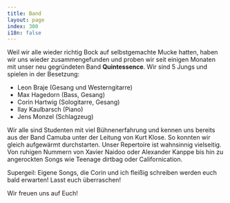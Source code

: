 ```yaml
---
title: Band
layout: page
index: 300
i18n: false
---
```


Weil wir alle wieder richtig Bock auf selbstgemachte Mucke hatten, haben wir uns wieder zusammengefunden und proben wir seit einigen Monaten mit unser neu gegründeten Band **Quintessence**. Wir sind 5 Jungs und spielen in der Besetzung: 

* Leon Braje (Gesang und Westerngitarre)
* Max Hagedorn (Bass, Gesang)
* Corin Hartwig (Sologitarre, Gesang)
* Ilay Kaulbarsch (Piano)
* Jens Monzel (Schlagzeug)

Wir alle sind Studenten mit viel Bühnenerfahrung und kennen uns bereits aus der Band Camuba unter der Leitung von Kurt Klose. So konnten wir gleich aufgewärmt durchstarten. Unser Repertoire ist wahnsinnig vielseitig. Von ruhigen Nummern von Xavier Naidoo oder Alexander Kanppe bis hin zu angerockten Songs wie Teenage dirtbag oder Californication.

Supergeil: Eigene Songs, die Corin und ich fleißig schreiben werden euch bald erwarten! Lasst euch überraschen!

Wir freuen uns auf Euch!
